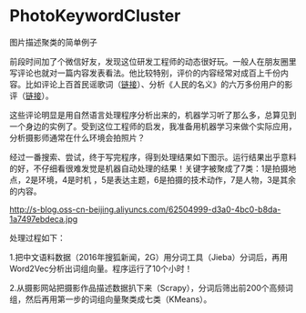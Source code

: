 # PhotoKeywordCluster
图片描述聚类的简单例子


前段时间加了个微信好友，发现这位研发工程师的动态很好玩。一般人在朋友圈里写评论也就对一篇内容发表看法。他比较特别，评价的内容经常对成百上千份内容。比如评论上百首民谣歌词（[链接](http://mp.weixin.qq.com/s/YoamFisAlOLVwLWkAu7fRg)）、分析《人民的名义》的六万多份用户的影评（[链接](https://mp.weixin.qq.com/s/mphFyL56vOyZZ8SJsp404A)）。

这些评论明显是用自然语言处理程序分析出来的，机器学习听了那么多，总算见到一个身边的实例了。受到这位工程师的启发，我准备用机器学习来做个实际应用，分析摄影师通常在什么环境会拍照片？

经过一番搜索、尝试，终于写完程序，得到处理结果如下图示。运行结果出乎意料的好，不仔细看很难发觉是机器自动处理的结果！关键字被聚成了7类：1是拍摄地点，2是环境，4是时机 ，5是表达主题，6是拍摄的技术动作，7是人物，3是其余的内容。

http://s-blog.oss-cn-beijing.aliyuncs.com/62504999-d3a0-4bc0-b8da-1a7497ebdeca.jpg

处理过程如下：

1.把中文语料数据（2016年搜狐新闻，2G）用分词工具（Jieba）分词后，再用Word2Vec分析出词组向量。程序运行了10个小时！



2.从摄影网站把摄影作品描述数据扒下来（Scrapy），分词后筛出前200个高频词组，然后再用第一步的词组向量聚类成七类（KMeans）。
